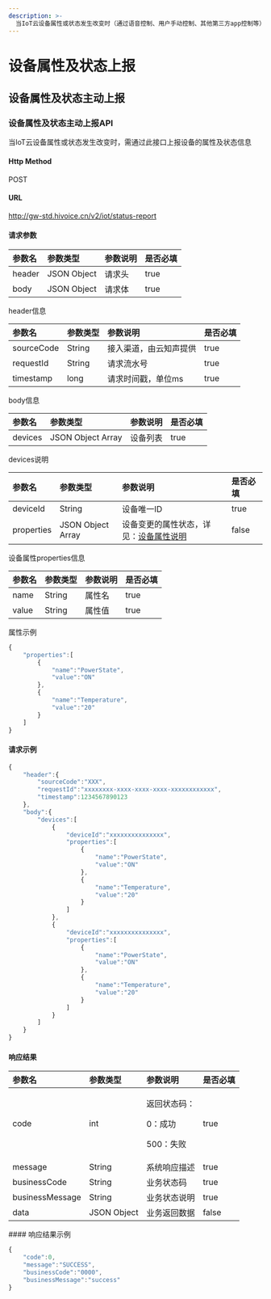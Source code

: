 ```yaml
---
description: >-
  当IoT云设备属性或状态发生改变时（通过语音控制、用户手动控制、其他第三方app控制等），USH不会感知到设备状态的变更，需要IoT云主动上报设备的属性及状态信息
---
```


# 设备属性及状态上报

## 设备属性及状态主动上报

### 设备属性及状态主动上报API

当IoT云设备属性或状态发生改变时，需通过此接口上报设备的属性及状态信息

#### Http Method

POST

#### URL

http://gw-std.hivoice.cn/v2/iot/status-report

#### 请求参数

| 参数名 | 参数类型 | 参数说明 | 是否必填 |
| :--- | :--- | :--- | :--- |
| header | JSON Object | 请求头 | true |
| body | JSON Object | 请求体 | true |

header信息

| 参数名 | 参数类型 | 参数说明 | 是否必填 |
| :--- | :--- | :--- | :--- |
| sourceCode | String | 接入渠道，由云知声提供 | true |
| requestId | String | 请求流水号 | true |
| timestamp | long | 请求时间戳，单位ms | true |

body信息

| 参数名 | 参数类型 | 参数说明 | 是否必填 |
| :--- | :--- | :--- | :--- |
| devices | JSON Object Array | 设备列表 | true |

devices说明

| 参数名 | 参数类型 | 参数说明 | 是否必填 |
| :--- | :--- | :--- | :--- |
| deviceId | String | 设备唯一ID | true |
| properties | JSON Object Array | 设备变更的属性状态，详见：[设备属性说明](she-bei-shu-xing-shuo-ming.md) | false |

设备属性properties信息

| 参数名 | 参数类型 | 参数说明 | 是否必填 |
| :--- | :--- | :--- | :--- |
| name | String | 属性名 | true |
| value | String | 属性值 | true |

属性示例

```javascript
{
    "properties":[
        {
            "name":"PowerState",
            "value":"ON"
        },
        {
            "name":"Temperature",
            "value":"20"
        }
    ]
}
```

#### 请求示例

```javascript
{
    "header":{
        "sourceCode":"XXX",
        "requestId":"xxxxxxxx-xxxx-xxxx-xxxx-xxxxxxxxxxxx",
        "timestamp":1234567890123
    },
    "body":{
        "devices":[
            {
                "deviceId":"xxxxxxxxxxxxxxx",
                "properties":[
                    {
                        "name":"PowerState",
                        "value":"ON"
                    },
                    {
                        "name":"Temperature",
                        "value":"20"
                    }
                ]
            },
            {
                "deviceId":"xxxxxxxxxxxxxxx",
                "properties":[
                    {
                        "name":"PowerState",
                        "value":"ON"
                    },
                    {
                        "name":"Temperature",
                        "value":"20"
                    }
                ]
            }
        ]
    }
}
```

#### 响应结果

<table>
  <thead>
    <tr>
      <th style="text-align:left">&#x53C2;&#x6570;&#x540D;</th>
      <th style="text-align:left">&#x53C2;&#x6570;&#x7C7B;&#x578B;</th>
      <th style="text-align:left">&#x53C2;&#x6570;&#x8BF4;&#x660E;</th>
      <th style="text-align:left">&#x662F;&#x5426;&#x5FC5;&#x586B;</th>
    </tr>
  </thead>
  <tbody>
    <tr>
      <td style="text-align:left">code</td>
      <td style="text-align:left">int</td>
      <td style="text-align:left">
        <p>&#x8FD4;&#x56DE;&#x72B6;&#x6001;&#x7801;&#xFF1A;</p>
        <p>0&#xFF1A;&#x6210;&#x529F;</p>
        <p>500&#xFF1A;&#x5931;&#x8D25;</p>
      </td>
      <td style="text-align:left">true</td>
    </tr>
    <tr>
      <td style="text-align:left">message</td>
      <td style="text-align:left">String</td>
      <td style="text-align:left">&#x7CFB;&#x7EDF;&#x54CD;&#x5E94;&#x63CF;&#x8FF0;</td>
      <td style="text-align:left">true</td>
    </tr>
    <tr>
      <td style="text-align:left">businessCode</td>
      <td style="text-align:left">String</td>
      <td style="text-align:left">&#x4E1A;&#x52A1;&#x72B6;&#x6001;&#x7801;</td>
      <td style="text-align:left">true</td>
    </tr>
    <tr>
      <td style="text-align:left">businessMessage</td>
      <td style="text-align:left">String</td>
      <td style="text-align:left">&#x4E1A;&#x52A1;&#x72B6;&#x6001;&#x8BF4;&#x660E;</td>
      <td style="text-align:left">true</td>
    </tr>
    <tr>
      <td style="text-align:left">data</td>
      <td style="text-align:left">JSON Object</td>
      <td style="text-align:left">&#x4E1A;&#x52A1;&#x8FD4;&#x56DE;&#x6570;&#x636E;</td>
      <td style="text-align:left">false</td>
    </tr>
  </tbody>
</table>#### 响应结果示例

```javascript
{
    "code":0,
    "message":"SUCCESS",
    "businessCode":"0000",
    "businessMessage":"success"
}
```

